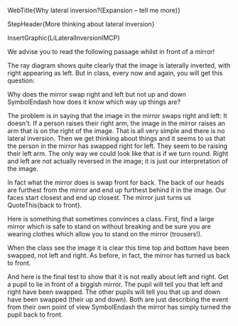 WebTitle{Why lateral inversion?(Expansion &ndash; tell me more)}

StepHeader{More thinking about lateral inversion}

InsertGraphic{LiLateralInversionIMCP}

We advise you to read the following passage whilst in front of a mirror!

The ray diagram shows quite clearly that the image is laterally inverted, with right appearing as left. But in class, every now and again, you will get this question:

Why does the mirror swap right and left but not up and down SymbolEndash how does it know which way up things are?

The problem is in saying that the image in the mirror swaps right and left: It doesn't. If a person raises their right arm, the image in the mirror raises an arm that is on the right of the image. That is all very simple and there is no lateral inversion. Then we get thinking about things and it seems to us that the person in the mirror has swapped right for left. They seem to be raising their left arm. The only way we could look like that is if we turn round. Right and left are not actually reversed in the image; it is just our interpretation of the image.

In fact what the mirror does is swap front for back. The back of our heads are furthest from the mirror and end up furthest behind it in the image. Our faces start closest and end up closest. The mirror just turns us QuoteThis{back to front}.

Here is something that sometimes convinces a class. First, find a large mirror which is safe to stand on without breaking and be sure you are wearing clothes which allow you to stand on the mirror (trousers!).

When the class see the image it is clear this time top and bottom have been swapped, not left and right. As before, in fact, the mirror has turned us back to front.

And here is the final test to show that it is not really about left and right. Get a pupil to lie in front of a biggish mirror. The pupil will tell you that left and right have been swapped. The other pupils will tell you that up and down have been swapped (their up and down). Both are just describing the event from their own point of view SymbolEndash the mirror has simply turned the pupil back to front.

